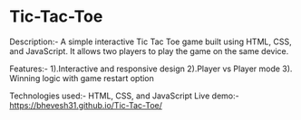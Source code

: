 # Tic-Tac-Toe

Description:- A simple interactive Tic Tac Toe game built using HTML, CSS, and JavaScript. It allows two players to play the game on the same device.

Features:- 1).Interactive and responsive design
          2).Player vs Player mode
          3). Winning logic with game restart option
          
Technologies used:-  HTML, CSS, and JavaScript
Live demo:-  https://bhevesh31.github.io/Tic-Tac-Toe/
